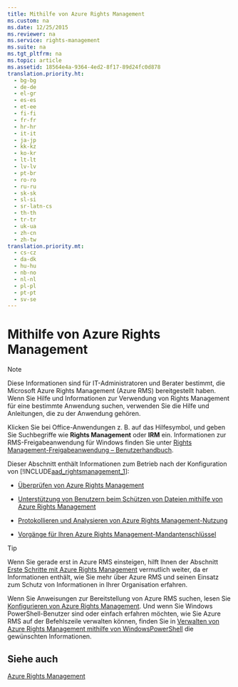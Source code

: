 ```yaml
---
title: Mithilfe von Azure Rights Management
ms.custom: na
ms.date: 12/25/2015
ms.reviewer: na
ms.service: rights-management
ms.suite: na
ms.tgt_pltfrm: na
ms.topic: article
ms.assetid: 18564e4a-9364-4ed2-8f17-89d24fc0d878
translation.priority.ht: 
  - bg-bg
  - de-de
  - el-gr
  - es-es
  - et-ee
  - fi-fi
  - fr-fr
  - hr-hr
  - it-it
  - ja-jp
  - kk-kz
  - ko-kr
  - lt-lt
  - lv-lv
  - pt-br
  - ro-ro
  - ru-ru
  - sk-sk
  - sl-si
  - sr-latn-cs
  - th-th
  - tr-tr
  - uk-ua
  - zh-cn
  - zh-tw
translation.priority.mt: 
  - cs-cz
  - da-dk
  - hu-hu
  - nb-no
  - nl-nl
  - pl-pl
  - pt-pt
  - sv-se
---
```

# Mithilfe von Azure Rights Management
> [!NOTE]
> Diese Informationen sind für IT-Administratoren und Berater bestimmt, die Microsoft Azure Rights Management (Azure RMS) bereitgestellt haben. Wenn Sie Hilfe und Informationen zur Verwendung von Rights Management für eine bestimmte Anwendung suchen, verwenden Sie die Hilfe und Anleitungen, die zu der Anwendung gehören.
> 
> Klicken Sie bei Office-Anwendungen z. B. auf das Hilfesymbol, und geben Sie Suchbegriffe wie **Rights Management** oder **IRM** ein. Informationen zur RMS-Freigabeanwendung für Windows finden Sie unter [Rights Management-Freigabeanwendung – Benutzerhandbuch](http://technet.microsoft.com/library/dn339006.aspx).

Dieser Abschnitt enthält Informationen zum Betrieb nach der Konfiguration von [!INCLUDE[aad_rightsmanagement_1](../../ems/AADRightsMgmt/includes/aad_rightsmanagement_1_md.md)]:

-   [Überprüfen von Azure Rights Management](../../ems/AADRightsMgmt/Verifying-Azure-Rights-Management.md)

-   [Unterstützung von Benutzern beim Schützen von Dateien mithilfe von Azure Rights Management](../../ems/AADRightsMgmt/Helping-Users-to-Protect-Files-by-Using-Azure-Rights-Management.md)

-   [Protokollieren und Analysieren von Azure Rights Management-Nutzung](../../ems/AADRightsMgmt/Logging-and-Analyzing-Azure-Rights-Management-Usage.md)

-   [Vorgänge für Ihren Azure Rights Management-Mandantenschlüssel](../../ems/AADRightsMgmt/Operations-for-Your-Azure-Rights-Management-Tenant-Key.md)

> [!TIP]
> Wenn Sie gerade erst in Azure RMS einsteigen, hilft Ihnen der Abschnitt [Erste Schritte mit Azure Rights Management](../../ems/AADRightsMgmt/Getting-Started-with-Azure-Rights-Management.md) vermutlich weiter, da er Informationen enthält, wie Sie mehr über Azure RMS und seinen Einsatz zum Schutz von Informationen in Ihrer Organisation erfahren.
> 
> Wenn Sie Anweisungen zur Bereitstellung von Azure RMS suchen, lesen Sie [Konfigurieren von Azure Rights Management](../../ems/AADRightsMgmt/Configuring-Azure-Rights-Management.md). Und wenn Sie Windows PowerShell-Benutzer sind oder einfach erfahren möchten, wie Sie Azure RMS auf der Befehlszeile verwalten können, finden Sie in [Verwalten von Azure Rights Management mithilfe von WindowsPowerShell](../../ems/AADRightsMgmt/Administering-Azure-Rights-Management-by-Using-Windows-PowerShell.md) die gewünschten Informationen.

## Siehe auch
[Azure Rights Management](../../ems/AADRightsMgmt/Azure-Rights-Management.md)

